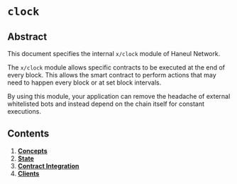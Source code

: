 # `clock`

## Abstract

This document specifies the internal `x/clock` module of Haneul Network.

The `x/clock` module allows specific contracts to be executed at the end of every block. This allows the smart contract to perform actions that may need to happen every block or at set block intervals.

By using this module, your application can remove the headache of external whitelisted bots and instead depend on the chain itself for constant executions.

## Contents

1. **[Concepts](01_concepts.md)**
2. **[State](02_state.md)**
3. **[Contract Integration](03_integration.md)**
4. **[Clients](04_clients.md)**
